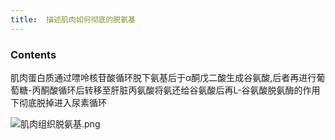 ```yaml
---
title:  描述肌肉如何彻底的脱氨基
--- 
```


### Contents
肌肉蛋白质通过嘌呤核苷酸循环脱下氨基后于α酮戊二酸生成谷氨酸,后者再进行葡萄糖-丙酮酸循环后转移至肝脏丙氨酸将氨还给谷氨酸后再L-谷氨酸脱氨酶的作用下彻底脱掉进入尿素循环

![肌肉组织脱氨基.png](/note-images/肌肉组织脱氨基.png)
